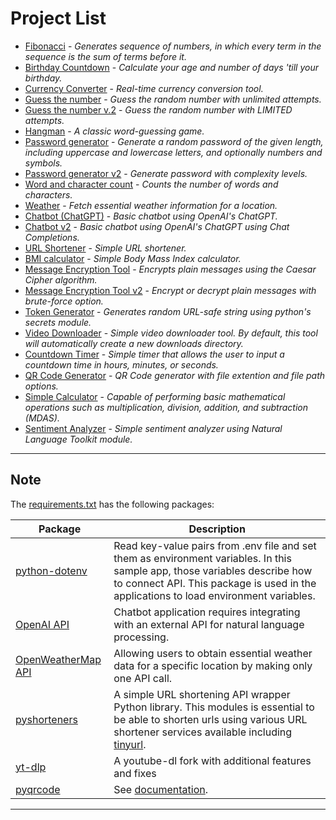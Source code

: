 # Project List


* [Fibonacci](./samples/fibonacci.py) - _Generates sequence of numbers, in which every term in the sequence is the sum of terms before it._
* [Birthday Countdown](./samples/birthday_countdown.py) - _Calculate your age and number of days 'till your birthday._
* [Currency Converter](./samples/currency_convert.py) - _Real-time currency conversion tool._
* [Guess the number](./guess_num.py) - _Guess the random number with unlimited attempts._
* [Guess the number v.2](./samples/guess_num_2.py) - _Guess the random number with LIMITED attempts._
* [Hangman](./samples/hangman.py) - _A classic word-guessing game._
* [Password generator](./samples/password_gen.py) - _Generate a random password of the given length, including uppercase and lowercase letters, and optionally numbers and symbols._
* [Password generator v2](./samples/password_gen2.py) - _Generate password with complexity levels._
* [Word and character count](./samples/word_count.py) - _Counts the number of words and characters._
* [Weather](./samples/weather.py) - _Fetch essential weather information for a location._
* [Chatbot (ChatGPT)](./samples/chatbot.py) - _Basic chatbot using OpenAI's ChatGPT._
* [Chatbot v2](./samples/chatbot_2.py) - _Basic chatbot using OpenAI's ChatGPT using Chat Completions._
* [URL Shortener](./samples/shorten_url.py) - _Simple URL shortener._
* [BMI calculator](./samples/bmi_calculator.py) - _Simple Body Mass Index calculator._
* [Message Encryption Tool](./samples/encryption_tool.py) - _Encrypts plain messages using the Caesar Cipher algorithm._
* [Message Encryption Tool v2](./samples/encryption_tool.py) - *Encrypt or decrypt plain messages with brute-force option.*
* [Token Generator](./samples/token_generator.py) - _Generates random URL-safe string using python's secrets module._
* [Video Downloader](./samples/video_downloader.py) - _Simple video downloader tool. By default, this tool will automatically create a new downloads directory._
* [Countdown Timer](./samples/countdown_timer.py) - _Simple timer that allows the user to input a countdown time in hours, minutes, or seconds._
* [QR Code Generator](./samples/qr_generator.py) - *QR Code generator with file extention and file path options.*
* [Simple Calculator](./samples/simple_calculator.py) - *Capable of performing basic mathematical operations such as multiplication, division, addition, and subtraction  (MDAS).*
* [Sentiment Analyzer](./samples/sentiment_analyzer.py) - *Simple sentiment analyzer using Natural Language Toolkit module.*

---

## Note
The [requirements.txt](./requirements.txt) has the following packages:

| Package | Description |
| ------- | ----------- |
|[python-dotenv](https://pypi.org/project/python-dotenv/) |Read key-value pairs from .env file and set them as environment variables. In this sample app, those variables describe how to connect API. This package is used in the applications to load environment variables.|
| [OpenAI API](https://pypi.org/project/openai/) | Chatbot application requires integrating with an external API for natural language processing.
| [OpenWeatherMap API](https://openweathermap.org/api) | Allowing users to obtain essential weather data for a specific location by making only one API call.
|[pyshorteners](https://pyshorteners.readthedocs.io/en/latest/apis.html#implemented-apis)|A simple URL shortening API wrapper Python library. This modules is essential to be able to shorten urls using various URL shortener services available including [tinyurl](https://tinyurl.com/app).
|[yt-dlp](https://pypi.org/project/yt-dlp/)|A youtube-dl fork with additional features and fixes|
|[pyqrcode](https://pypi.org/project/PyQRCode/)| See [documentation](https://pythonhosted.org/PyQRCode/index.html).|

---